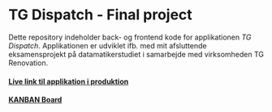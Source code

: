 # TG Dispatch - Final project
Dette repository indeholder back- og frontend kode for applikationen *TG Dispatch*. Applikationen er udviklet ifb. med mit afsluttende eksamensprojekt på datamatikerstudiet i samarbejde med virksomheden TG Renovation.

#### [Live link til applikation i produktion](#)
#### [KANBAN Board](https://github.com/users/keahaka0478/projects/1)
